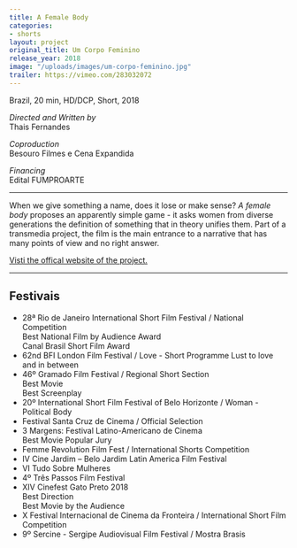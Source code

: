 ```yaml
---
title: A Female Body
categories:
- shorts
layout: project
original_title: Um Corpo Feminino
release_year: 2018
image: "/uploads/images/um-corpo-feminino.jpg"
trailer: https://vimeo.com/283032072
---
```


Brazil, 20 min, HD/DCP, Short, 2018

_Directed and Written by_  
Thais Fernandes

_Coproduction_  
Besouro Filmes e Cena Expandida

_Financing_  
Edital FUMPROARTE

---

When we give something a name, does it lose or make sense? _A female body_ proposes an apparently simple game - it asks women from diverse generations the definition of something that in theory unifies them. Part of a transmedia project, the film is the main entrance to a narrative that has many points of view and no right answer.

[Visti the offical website of the project.](http://www.afemalebodyproject.com/index-port.php#top)

---

## Festivais

- 28ª Rio de Janeiro International Short Film Festival / National Competition  
  Best National Film by Audience Award  
  Canal Brasil Short Film Award
- 62nd BFI London Film Festival / Love - Short Programme Lust to love and in between
- 46º Gramado Film Festival / Regional Short Section  
  Best Movie  
  Best Screenplay
- 20º International Short Film Festival of Belo Horizonte / Woman - Political Body
- Festival Santa Cruz de Cinema / Official Selection
- 3 Margens: Festival Latino-Americano de Cinema  
  Best Movie Popular Jury
- Femme Revolution Film Fest / International Shorts Competition
- IV Cine Jardim – Belo Jardim Latin America Film Festival
- VI Tudo Sobre Mulheres
- 4º Três Passos Film Festival
- XIV Cinefest Gato Preto 2018  
  Best Direction  
  Best Movie by the Audience
- X Festival Internacional de Cinema da Fronteira / International Short Film Competition
- 9º Sercine - Sergipe Audiovisual Film Festival / Mostra Brasis
